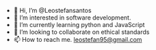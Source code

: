 - 👋 Hi, I’m @Leostefansantos
- 👀 I’m interested in  software development.
- 🌱 I’m currently learning python and JavaScript
- 💞️ I’m looking to collaborate on ethical standards
- 📫 How to reach me. leostefan95@gmail.com

<!---
Leostefansantos/Leostefansantos is a ✨ special ✨ repository because its `README.md` (this file) appears on your GitHub profile.
You can click the Preview link to take a look at your cha
